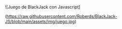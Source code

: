 ![Juego de BlackJack con Javascript]

(https://raw.githubusercontent.com/Roberds/BlackJack-JS/blob/main/assets/img/juego.jpg)